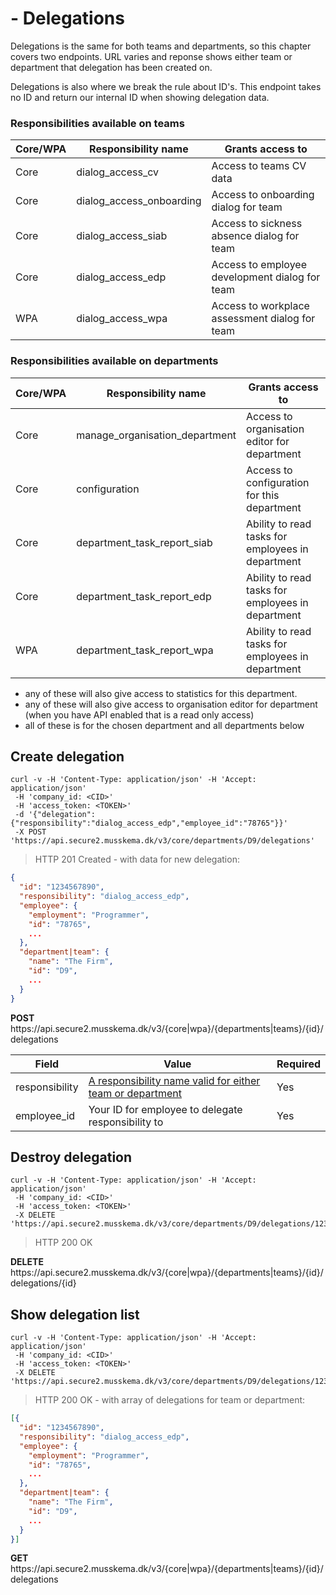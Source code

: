 # - Delegations

Delegations is the same for both teams and departments, so this chapter covers two endpoints. 
URL varies and reponse shows either team or department that delegation has been created on.

<aside class="notice">
Delegations is also where we break the rule about ID's. This endpoint takes no ID and return our internal ID when showing delegation data.
</aside>

### Responsibilities available on teams

Core/WPA | Responsibility name | Grants access to
---------|---------------------|-----------------
Core | dialog_access_cv | Access to teams CV data
Core | dialog_access_onboarding | Access to onboarding dialog for team
Core | dialog_access_siab | Access to sickness absence dialog for team
Core | dialog_access_edp | Access to employee development dialog for team
WPA | dialog_access_wpa | Access to workplace assessment dialog for team

### Responsibilities available on departments

Core/WPA | Responsibility name | Grants access to
---------|---------------------|-----------------
Core | manage_organisation_department | Access to organisation editor for department
Core | configuration | Access to configuration for this department
Core | department_task_report_siab | Ability to read tasks for employees in department
Core | department_task_report_edp | Ability to read tasks for employees in department
WPA | department_task_report_wpa | Ability to read tasks for employees in department

 - any of these will also give access to statistics for this department.
 - any of these will also give access to organisation editor for department (when you have API enabled that is a read only access)
 - all of these is for the chosen department and all departments below

## Create delegation

```shell
curl -v -H 'Content-Type: application/json' -H 'Accept: application/json'
 -H 'company_id: <CID>'
 -H 'access_token: <TOKEN>'
 -d '{"delegation":{"responsibility":"dialog_access_edp","employee_id":"78765"}}'
 -X POST 'https://api.secure2.musskema.dk/v3/core/departments/D9/delegations'
```

> HTTP 201 Created - with data for new delegation:

```json
{
  "id": "1234567890",
  "responsibility": "dialog_access_edp",
  "employee": {
    "employment": "Programmer",
    "id": "78765",
    ...
  },
  "department|team": {
    "name": "The Firm",
    "id": "D9",
    ...
  }
}
```

<aside class="success">
<b>POST</b> https://api.secure2.musskema.dk/v3/{core|wpa}/{departments|teams}/{id}/delegations
</aside>

Field | Value | Required
------|-------|---------
responsibility | [A responsibility name valid for either team or department](#delegations) | Yes
employee_id | Your ID for employee to delegate responsibility to | Yes  

## Destroy delegation

```shell
curl -v -H 'Content-Type: application/json' -H 'Accept: application/json'
 -H 'company_id: <CID>'
 -H 'access_token: <TOKEN>'
 -X DELETE 'https://api.secure2.musskema.dk/v3/core/departments/D9/delegations/1234567890'
```

> HTTP 200 OK

<aside class="success">
<b>DELETE</b> https://api.secure2.musskema.dk/v3/{core|wpa}/{departments|teams}/{id}/delegations/{id}
</aside>

## Show delegation list

```shell
curl -v -H 'Content-Type: application/json' -H 'Accept: application/json'
 -H 'company_id: <CID>'
 -H 'access_token: <TOKEN>'
 -X DELETE 'https://api.secure2.musskema.dk/v3/core/departments/D9/delegations/1234567890'
```

> HTTP 200 OK - with array of delegations for team or department:

```json
[{
  "id": "1234567890",
  "responsibility": "dialog_access_edp",
  "employee": {
    "employment": "Programmer",
    "id": "78765",
    ...
  },
  "department|team": {
    "name": "The Firm",
    "id": "D9",
    ...
  }
}]
```

<aside class="success">
<b>GET</b> https://api.secure2.musskema.dk/v3/{core|wpa}/{departments|teams}/{id}/delegations
</aside>
